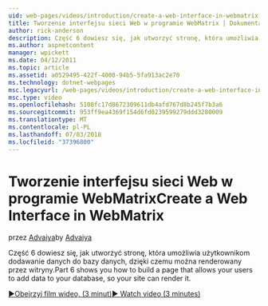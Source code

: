 ```yaml
---
uid: web-pages/videos/introduction/create-a-web-interface-in-webmatrix
title: Tworzenie interfejsu sieci Web w programie WebMatrix | Dokumentacja firmy Microsoft
author: rick-anderson
description: Część 6 dowiesz się, jak utworzyć stronę, która umożliwia użytkownikom dodawanie danych do bazy danych, dzięki czemu można renderowany przez witryny.
ms.author: aspnetcontent
manager: wpickett
ms.date: 04/12/2011
ms.topic: article
ms.assetid: a0529495-422f-4008-94b5-5fa913ac2e70
ms.technology: dotnet-webpages
msc.legacyurl: /web-pages/videos/introduction/create-a-web-interface-in-webmatrix
msc.type: video
ms.openlocfilehash: 5108fc17d8672309611db4afd767d8b245f7b3a6
ms.sourcegitcommit: 953ff9ea4369f154d6fd0239599279ddd3280009
ms.translationtype: MT
ms.contentlocale: pl-PL
ms.lasthandoff: 07/03/2018
ms.locfileid: "37396800"
---
```

<a name="create-a-web-interface-in-webmatrix"></a><span data-ttu-id="ade26-103">Tworzenie interfejsu sieci Web w programie WebMatrix</span><span class="sxs-lookup"><span data-stu-id="ade26-103">Create a Web Interface in WebMatrix</span></span>
====================
<span data-ttu-id="ade26-104">przez [Advaiya](https://twitter.com/Advaiyasolns)</span><span class="sxs-lookup"><span data-stu-id="ade26-104">by [Advaiya](https://twitter.com/Advaiyasolns)</span></span>

<span data-ttu-id="ade26-105">Część 6 dowiesz się, jak utworzyć stronę, która umożliwia użytkownikom dodawanie danych do bazy danych, dzięki czemu można renderowany przez witryny.</span><span class="sxs-lookup"><span data-stu-id="ade26-105">Part 6 shows you how to build a page that allows your users to add data to your database, so your site can render it.</span></span>

[<span data-ttu-id="ade26-106">&#9654;Obejrzyj film wideo, (3 minut)</span><span class="sxs-lookup"><span data-stu-id="ade26-106">&#9654; Watch video (3 minutes)</span></span>](https://channel9.msdn.com/Blogs/ASP-NET-Site-Videos/create-a-web-interface-in-webmatrix)
